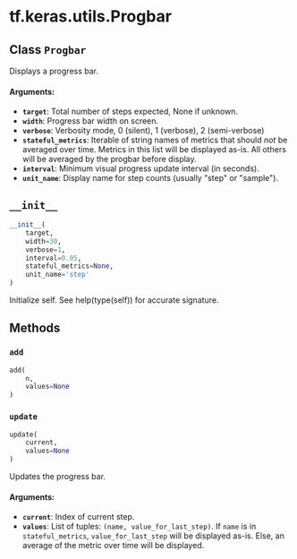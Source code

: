 <div itemscope itemtype="http://developers.google.com/ReferenceObject">
<meta itemprop="name" content="tf.keras.utils.Progbar" />
<meta itemprop="path" content="Stable" />
<meta itemprop="property" content="__init__"/>
<meta itemprop="property" content="add"/>
<meta itemprop="property" content="update"/>
</div>

# tf.keras.utils.Progbar

## Class `Progbar`



Displays a progress bar.

#### Arguments:

* <b>`target`</b>: Total number of steps expected, None if unknown.
* <b>`width`</b>: Progress bar width on screen.
* <b>`verbose`</b>: Verbosity mode, 0 (silent), 1 (verbose), 2 (semi-verbose)
* <b>`stateful_metrics`</b>: Iterable of string names of metrics that
        should *not* be averaged over time. Metrics in this list
        will be displayed as-is. All others will be averaged
        by the progbar before display.
* <b>`interval`</b>: Minimum visual progress update interval (in seconds).
* <b>`unit_name`</b>: Display name for step counts (usually "step" or "sample").

<h2 id="__init__"><code>__init__</code></h2>

``` python
__init__(
    target,
    width=30,
    verbose=1,
    interval=0.05,
    stateful_metrics=None,
    unit_name='step'
)
```

Initialize self.  See help(type(self)) for accurate signature.



## Methods

<h3 id="add"><code>add</code></h3>

``` python
add(
    n,
    values=None
)
```



<h3 id="update"><code>update</code></h3>

``` python
update(
    current,
    values=None
)
```

Updates the progress bar.

#### Arguments:

* <b>`current`</b>: Index of current step.
* <b>`values`</b>: List of tuples:
        `(name, value_for_last_step)`.
        If `name` is in `stateful_metrics`,
        `value_for_last_step` will be displayed as-is.
        Else, an average of the metric over time will be displayed.



